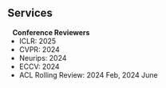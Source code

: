 ## Services

<h4 style="margin:0 10px 0;">Conference Reviewers</h4>

<ul style="margin:0 0 5px;">
  <li>ICLR: 2025</li>
  <li>CVPR: 2024</li>
  <li>Neurips: 2024</li>
  <li>ECCV: 2024</li>
  <li>ACL Rolling Review: 2024 Feb, 2024 June</li>
</ul>

<!-- <h4 style="margin:0 10px 0;">Journal Reviewers</h4>

<ul style="margin:0 0 20px;">
  <li><a href="https://www.computer.org/csdl/journal/tp"><autocolor>IEEE Transactions on Pattern Analysis and Machine Intelligence (TPAMI)</autocolor></a></li>
  <li><a href="https://www.springer.com/journal/11263"><autocolor>International Journal of Computer Vision (IJCV)</autocolor></a></li>
</ul> -->
